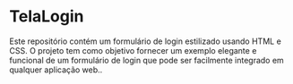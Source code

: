 # TelaLogin
Este repositório contém um formulário de login estilizado usando HTML e CSS. O projeto tem como objetivo fornecer um exemplo elegante e funcional de um formulário de login que pode ser facilmente integrado em qualquer aplicação web..
